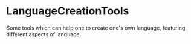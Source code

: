 # LanguageCreationTools
Some tools which can help one to create one's own language, featuring different aspects of language.
